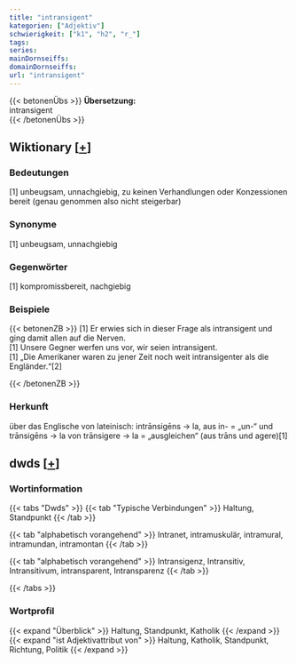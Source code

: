 ```yaml
---
title: "intransigent"
kategorien: ["Adjektiv"]
schwierigkeit: ["k1", "h2", "r_"]
tags:
series:
mainDornseiffs:
domainDornseiffs:
url: "intransigent"
---
```


{{< betonenÜbs >}}
**Übersetzung:**  
intransigent  
{{< /betonenÜbs >}}

## Wiktionary [[+](https://de.wiktionary.org/wiki/intransigent)]

### Bedeutungen
[1] unbeugsam, unnachgiebig, zu keinen Verhandlungen oder Konzessionen bereit (genau genommen also nicht steigerbar)  

### Synonyme
[1] unbeugsam, unnachgiebig  

### Gegenwörter
[1] kompromissbereit, nachgiebig  

### Beispiele
{{< betonenZB >}}
[1] Er erwies sich in dieser Frage als intransigent und ging damit allen auf die Nerven.  
[1] Unsere Gegner werfen uns vor, wir seien intransigent.  
[1] „Die Amerikaner waren zu jener Zeit noch weit intransigenter als die Engländer.“[2]  

{{< /betonenZB >}}
### Herkunft
über das Englische von lateinisch: intrānsigēns → la, aus in- = „un-“ und trānsigēns → la von trānsigere → la = „ausgleichen“ (aus trāns und agere)[1]  



## dwds [[+](https://www.dwds.de/wb/intransigent)]

### Wortinformation
{{< tabs "Dwds" >}}
{{< tab "Typische Verbindungen" >}}
Haltung, Standpunkt
{{< /tab >}}

{{< tab "alphabetisch vorangehend" >}}
Intranet, intramuskulär, intramural, intramundan, intramontan
{{< /tab >}}

{{< tab "alphabetisch vorangehend" >}}
Intransigenz, Intransitiv, Intransitivum, intransparent, Intransparenz
{{< /tab >}}

{{< /tabs >}}

### Wortprofil
{{< expand "Überblick" >}} Haltung, Standpunkt, Katholik {{< /expand >}}
{{< expand "ist Adjektivattribut von" >}} Haltung, Katholik, Standpunkt, Richtung, Politik {{< /expand >}}

